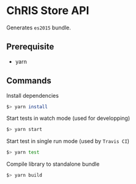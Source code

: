# ChRIS Store API

Generates `es2015` bundle.

## Prerequisite

* yarn

## Commands

Install dependencies

``` bash
$> yarn install
```

Start tests in watch mode (used for developping)

``` bash
$> yarn start
```

Start test in single run mode (used by `Travis CI`)

``` bash
$> yarn test
```

Compile library to standalone bundle

``` bash
$> yarn build
```
